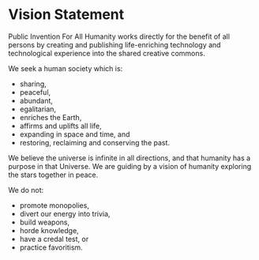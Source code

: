 # Vision Statement

Public Invention For All Humanity works directly for the benefit of all persons by creating and publishing life-enriching technology and technological experience into the shared creative commons.

We seek a human society which is:
* sharing,
* peaceful,
* abundant,
* egalitarian,
* enriches the Earth,
* affirms and uplifts all life,
* expanding in space and time, and
* restoring, reclaiming and conserving the past.

We believe the universe is infinite in all directions, and that humanity has a purpose in that Universe. We are guiding by a vision of humanity exploring the stars together in peace. 

We do not:
* promote monopolies,
* divert our energy into trivia,
* build weapons,
* horde knowledge,
* have a credal test, or
* practice favoritism.
